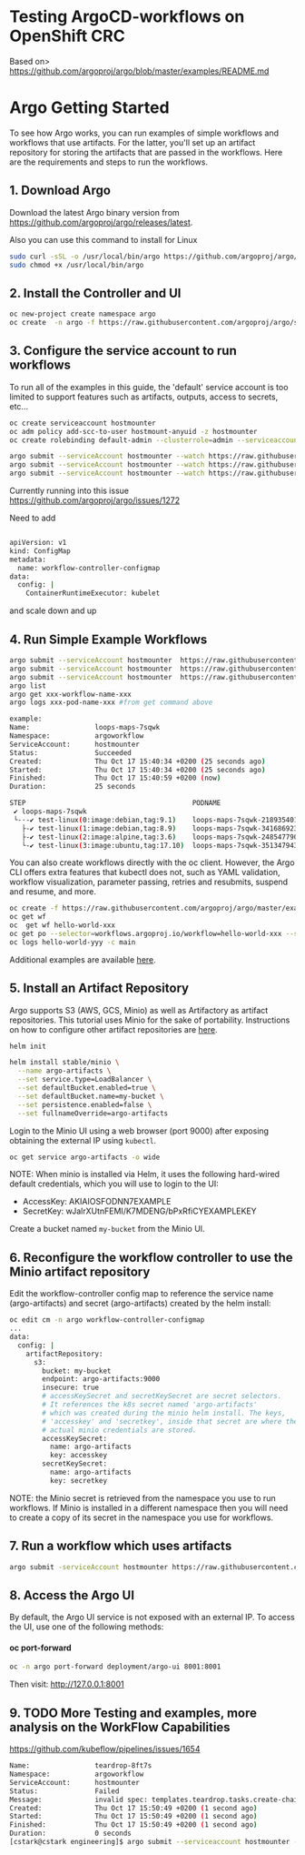 

# Testing ArgoCD-workflows on OpenShift CRC

Based on> 
https://github.com/argoproj/argo/blob/master/examples/README.md


# Argo Getting Started

To see how Argo works, you can run examples of simple workflows and workflows that use artifacts.
For the latter, you'll set up an artifact repository for storing the artifacts that are passed in
the workflows. Here are the requirements and steps to run the workflows.


## 1. Download Argo

Download the latest Argo binary version from https://github.com/argoproj/argo/releases/latest.


Also you can use this command to install for Linux 

```bash
sudo curl -sSL -o /usr/local/bin/argo https://github.com/argoproj/argo/releases/download/v2.3.0/argo-linux-amd64
sudo chmod +x /usr/local/bin/argo
```

## 2. Install the Controller and UI

```bash
oc new-project create namespace argo
oc create  -n argo -f https://raw.githubusercontent.com/argoproj/argo/stable/manifests/install.yaml
```

## 3. Configure the service account to run workflows

To run all of the examples in this guide, the 'default' service account is too limited to support
features such as artifacts, outputs, access to secrets, etc... 


```bash
oc create serviceaccount hostmounter
oc adm policy add-scc-to-user hostmount-anyuid -z hostmounter
oc create rolebinding default-admin --clusterrole=admin --serviceaccount=argoworkflow:hostmounter

argo submit --serviceAccount hostmounter --watch https://raw.githubusercontent.com/argoproj/argo/master/examples/hello-world.yaml
argo submit --serviceAccount hostmounter --watch https://raw.githubusercontent.com/argoproj/argo/master/examples/coinflip.yaml
argo submit --serviceAccount hostmounter --watch https://raw.githubusercontent.com/argoproj/argo/master/examples/loops-maps.yaml

```
Currently running into this issue
https://github.com/argoproj/argo/issues/1272

Need to add 

```bash

apiVersion: v1
kind: ConfigMap
metadata:
  name: workflow-controller-configmap
data:
  config: |
    ContainerRuntimeExecutor: kubelet

```

and scale down and up



## 4. Run Simple Example Workflows

```bash
argo submit --serviceAccount hostmounter  https://raw.githubusercontent.com/argoproj/argo/master/examples/hello-world.yaml
argo submit --serviceAccount hostmounter  https://raw.githubusercontent.com/argoproj/argo/master/examples/coinflip.yaml
argo submit --serviceAccount hostmounter  https://raw.githubusercontent.com/argoproj/argo/master/examples/loops-maps.yaml
argo list
argo get xxx-workflow-name-xxx
argo logs xxx-pod-name-xxx #from get command above
```

```bash
example:
Name:                loops-maps-7sqwk
Namespace:           argoworkflow
ServiceAccount:      hostmounter
Status:              Succeeded
Created:             Thu Oct 17 15:40:34 +0200 (25 seconds ago)
Started:             Thu Oct 17 15:40:34 +0200 (25 seconds ago)
Finished:            Thu Oct 17 15:40:59 +0200 (now)
Duration:            25 seconds

STEP                                         PODNAME                      DURATION  MESSAGE
 ✔ loops-maps-7sqwk                                                                 
 └-·-✔ test-linux(0:image:debian,tag:9.1)    loops-maps-7sqwk-2189354012  16s       
   ├-✔ test-linux(1:image:debian,tag:8.9)    loops-maps-7sqwk-3416869238  17s       
   ├-✔ test-linux(2:image:alpine,tag:3.6)    loops-maps-7sqwk-2485477909  19s       
   └-✔ test-linux(3:image:ubuntu,tag:17.10)  loops-maps-7sqwk-3513479432  21s       
```





You can also create workflows directly with the oc client. However, the Argo CLI offers extra features
that kubectl does not, such as YAML validation, workflow visualization, parameter passing, retries
and resubmits, suspend and resume, and more.

```bash
oc create -f https://raw.githubusercontent.com/argoproj/argo/master/examples/hello-world.yaml
oc get wf
oc  get wf hello-world-xxx
oc get po --selector=workflows.argoproj.io/workflow=hello-world-xxx --show-all
oc logs hello-world-yyy -c main
```

Additional examples are available [here](https://github.com/argoproj/argo/blob/master/examples/README.md).

## 5. Install an Artifact Repository

Argo supports S3 (AWS, GCS, Minio) as well as Artifactory as artifact repositories. This tutorial
uses Minio for the sake of portability. Instructions on how to configure other artifact repositories
are [here](https://github.com/argoproj/argo/blob/master/ARTIFACT_REPO.md).


```bash
helm init

helm install stable/minio \
  --name argo-artifacts \
  --set service.type=LoadBalancer \
  --set defaultBucket.enabled=true \
  --set defaultBucket.name=my-bucket \
  --set persistence.enabled=false \
  --set fullnameOverride=argo-artifacts
```

Login to the Minio UI using a web browser (port 9000) after exposing obtaining the external IP using `kubectl`.

```bash
oc get service argo-artifacts -o wide
```

NOTE: When minio is installed via Helm, it uses the following hard-wired default credentials,
which you will use to login to the UI:
* AccessKey: AKIAIOSFODNN7EXAMPLE
* SecretKey: wJalrXUtnFEMI/K7MDENG/bPxRfiCYEXAMPLEKEY

Create a bucket named `my-bucket` from the Minio UI.

## 6. Reconfigure the workflow controller to use the Minio artifact repository

Edit the workflow-controller config map to reference the service name (argo-artifacts) and
secret (argo-artifacts) created by the helm install:

```bash
oc edit cm -n argo workflow-controller-configmap
...
data:
  config: |
    artifactRepository:
      s3:
        bucket: my-bucket
        endpoint: argo-artifacts:9000
        insecure: true
        # accessKeySecret and secretKeySecret are secret selectors.
        # It references the k8s secret named 'argo-artifacts'
        # which was created during the minio helm install. The keys,
        # 'accesskey' and 'secretkey', inside that secret are where the
        # actual minio credentials are stored.
        accessKeySecret:
          name: argo-artifacts
          key: accesskey
        secretKeySecret:
          name: argo-artifacts
          key: secretkey
```

NOTE: the Minio secret is retrieved from the namespace you use to run workflows. If Minio is
installed in a different namespace then you will need to create a copy of its secret in the
namespace you use for workflows.

## 7. Run a workflow which uses artifacts

```bash
argo submit -serviceAccount hostmounter https://raw.githubusercontent.com/argoproj/argo/master/examples/artifact-passing.yaml
```

## 8. Access the Argo UI

By default, the Argo UI service is not exposed with an external IP. To access the UI, use one of the
following methods:

#### oc port-forward

```bash
oc -n argo port-forward deployment/argo-ui 8001:8001
```
Then visit: http://127.0.0.1:8001


## 9. TODO More Testing and examples, more analysis on the WorkFlow Capabilities

https://github.com/kubeflow/pipelines/issues/1654

```bash
Name:                teardrop-8ft7s
Namespace:           argoworkflow
ServiceAccount:      hostmounter
Status:              Failed
Message:             invalid spec: templates.teardrop.tasks.create-chain templates.create-chain.outputs.artifacts.chain: kubelet executor does not support outputs from base image layer. must use emptyDir
Created:             Thu Oct 17 15:50:49 +0200 (1 second ago)
Started:             Thu Oct 17 15:50:49 +0200 (1 second ago)
Finished:            Thu Oct 17 15:50:49 +0200 (1 second ago)
Duration:            0 seconds
[cstark@cstark engineering]$ argo submit --serviceaccount hostmounter --watch https://raw.githubusercontent.com/ch-stark/test/master/advanced_workflow.yaml

```
